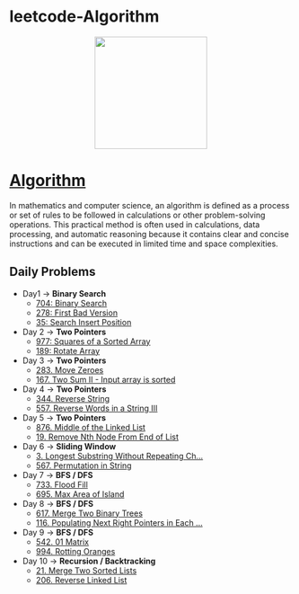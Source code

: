 # leetcode-Algorithm

<p align="center">
<img src="https://user-images.githubusercontent.com/50513363/133275719-754f9fe7-9a9b-4ff0-bf6a-4faf1c98cae2.png" width="200" height="200" />
</p>

# [Algorithm](https://leetcode.com/study-plan/algorithm)

In mathematics and computer science, an algorithm is defined as a process or set of rules to be followed in calculations or other problem-solving operations. This practical method is often used in calculations, data processing, and automatic reasoning because it contains clear and concise instructions and can be executed in limited time and space complexities.

## Daily Problems
- Day1 -> **Binary Search**
  - [704: Binary Search](https://leetcode.com/problems/binary-search)
  - [278: First Bad Version](https://leetcode.com/problems/first-bad-version)
  - [35: Search Insert Position](https://leetcode.com/problems/search-insert-position)
- Day 2 -> **Two Pointers**
  - [977: Squares of a Sorted Array](https://leetcode.com/problems/squares-of-a-sorted-array)
  - [189: Rotate Array](https://leetcode.com/problems/rotate-array)
- Day 3 -> **Two Pointers**
  - [283. Move Zeroes](https://leetcode.com/problems/move-zeroes)
  - [167. Two Sum II - Input array is sorted](https://leetcode.com/problems/two-sum-ii-input-array-is-sorted)
- Day 4 -> **Two Pointers**
  - [344. Reverse String](https://leetcode.com/problems/reverse-string)
  - [557. Reverse Words in a String III](https://leetcode.com/problems/reverse-words-in-a-string-iii)
- Day 5 -> **Two Pointers**
  - [876. Middle of the Linked List](https://leetcode.com/problems/middle-of-the-linked-list)
  - [19. Remove Nth Node From End of List](https://leetcode.com/problems/remove-nth-node-from-end-of-list)
- Day 6 -> **Sliding Window**
  - [3. Longest Substring Without Repeating Ch...](https://leetcode.com/problems/longest-substring-without-repeating-characters)
  - [567. Permutation in String](https://leetcode.com/problems/permutation-in-string)
- Day 7 -> **BFS / DFS**
  - [733. Flood Fill](https://leetcode.com/problems/flood-fill)
  - [695. Max Area of Island](https://leetcode.com/problems/max-area-of-island)
- Day 8 -> **BFS / DFS**
  - [617. Merge Two Binary Trees](https://leetcode.com/problems/merge-two-binary-trees)
  - [116. Populating Next Right Pointers in Each ...](https://leetcode.com/problems/populating-next-right-pointers-in-each-node)
- Day 9 -> **BFS / DFS**
  - [542. 01 Matrix](https://leetcode.com/problems/01-matrix)
  - [994. Rotting Oranges](https://leetcode.com/problems/rotting-oranges)
- Day 10 -> **Recursion / Backtracking**
  - [21. Merge Two Sorted Lists](https://leetcode.com/problems/merge-two-sorted-lists)
  - [206. Reverse Linked List](https://leetcode.com/problems/reverse-linked-list)
